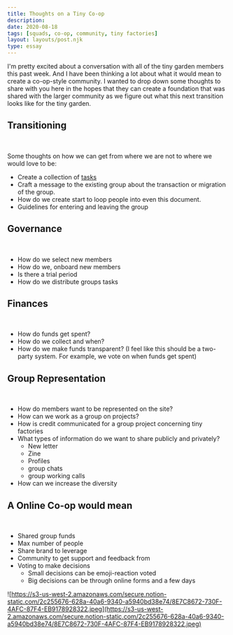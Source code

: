 ```yaml
---
title: Thoughts on a Tiny Co-op
description:
date: 2020-08-18
tags: [squads, co-op, community, tiny factories]
layout: layouts/post.njk
type: essay
---
```


I'm pretty excited about a conversation with all of the tiny garden members this past week. And I have been thinking a lot about what it would mean to create a co-op-style community. I wanted to drop down some thoughts to share with you here in the hopes that they can create a foundation that was shared with the larger community as we figure out what this next transition looks like for the tiny garden.
&nbsp;
&nbsp;

## Transitioning

&nbsp;

Some thoughts on how we can get from where we are not to where we would love to be:
&nbsp;

- Create a collection of [tasks](https://www.notion.so/tinyfactories/A-Tiny-Co-op-58fb472eb52241c8af2b3e81b0fb8887#1bb4eb4f144a4761be574ad607030a31)
- Craft a message to the existing group about the transaction or migration of the group.
- How do we create start to loop people into even this document.
- Guidelines for entering and leaving the group
  &nbsp;
  &nbsp;

## Governance

&nbsp;

- How do we select new members
- How do we, onboard new members
- Is there a trial period
- How do we distribute groups tasks
  &nbsp;
  &nbsp;

## Finances

&nbsp;

- How do funds get spent?
- How do we collect and when?
- How do we make funds transparent? (I feel like this should be a two-party system. For example, we vote on when funds get spent)
  &nbsp;
  &nbsp;

## Group Representation

&nbsp;

- How do members want to be represented on the site?
- How can we work as a group on projects?
- How is credit communicated for a group project concerning tiny factories
- What types of information do we want to share publicly and privately?
  - New letter
  - Zine
  - Profiles
  - group chats
  - group working calls
- How can we increase the diversity
  &nbsp;
  &nbsp;

## A Online Co-op would mean

&nbsp;

- Shared group funds
- Max number of people
- Share brand to leverage
- Community to get support and feedback from
- Voting to make decisions
  - Small decisions can be emoji-reaction voted
  - Big decisions can be through online forms and a few days
    &nbsp;

![https://s3-us-west-2.amazonaws.com/secure.notion-static.com/2c255676-628a-40a6-9340-a5940bd38e74/8E7C8672-730F-4AFC-87F4-EB9178928322.jpeg](https://s3-us-west-2.amazonaws.com/secure.notion-static.com/2c255676-628a-40a6-9340-a5940bd38e74/8E7C8672-730F-4AFC-87F4-EB9178928322.jpeg)
